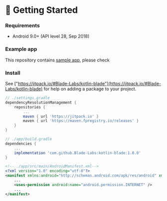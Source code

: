 # 🚀 Getting Started

### Requirements

* Android 9.0+ (API level 28, Sep 2018)

### Example app

This repository contains [sample app](../sample/README.md), please check 

### Install

See ["https://jitpack.io/#Blade-Labs/kotlin-blade"](https://jitpack.io/#Blade-Labs/kotlin-blade) for help on adding a package to your project.

```groovy
// ./settings.gradle
dependencyResolutionManagement {
    repositories {
        ...
        maven { url 'https://jitpack.io' }
        maven { url 'https://maven.fpregistry.io/releases' }
    }
}
```

```groovy
// ./app/build.gradle
dependencies {
    ...
    implementation 'com.github.Blade-Labs:kotlin-blade:1.0.0'
}
```

```xml
<!-- ./app/src/main/AndroidManifest.xml-->
<?xml version="1.0" encoding="utf-8"?>
<manifest xmlns:android="http://schemas.android.com/apk/res/android" xmlns:tools="http://schemas.android.com/tools">
    ...
    <uses-permission android:name="android.permission.INTERNET" />
    ...
</manifest>
```
